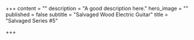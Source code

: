 +++
content = ""
description = "A good description here."
hero_image = ""
published = false
subtitle = "Salvaged Wood Electric Guitar"
title = "Salvaged Series #5"

+++
